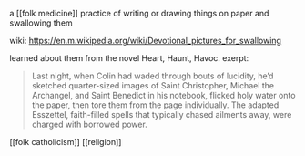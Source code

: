 a [[folk medicine]] practice of writing or drawing things on paper and swallowing them

wiki: https://en.m.wikipedia.org/wiki/Devotional_pictures_for_swallowing

learned about them from the novel Heart, Haunt, Havoc. exerpt:
> Last night, when Colin had waded through bouts of lucidity, he’d sketched quarter-sized images of Saint Christopher, Michael the Archangel, and Saint Benedict in his notebook, flicked holy water onto the paper, then tore them from the page individually. The adapted Esszettel, faith-filled spells that typically chased ailments away, were charged with borrowed power.


[[folk catholicism]] [[religion]]